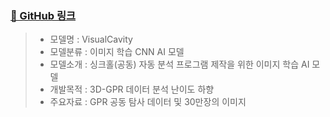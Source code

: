 ### [🚀 GitHub 링크](https://github.com/Kim-src/Cavity-Detection-AI-Model)
> - 모델명 : VisualCavity
> - 모델분류 : 이미지 학습 CNN AI 모델
> - 모델소개 : 싱크홀(공동) 자동 분석 프로그램 제작을 위한 이미지 학습 AI 모델
> - 개발목적 : 3D-GPR 데이터 분석 난이도 하향
> - 주요자료 : GPR 공동 탐사 데이터 및 30만장의 이미지
